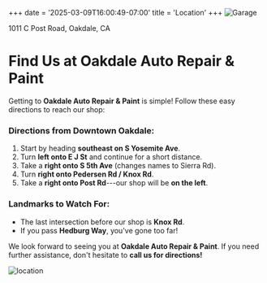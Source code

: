 +++
date = '2025-03-09T16:00:49-07:00'
title = 'Location'
+++
![Garage](/images/AutoRepairShop.jpg)


1011 C Post Road, Oakdale, CA

**Find Us at Oakdale Auto Repair & Paint**
==========================================

Getting to **Oakdale Auto Repair & Paint** is simple! Follow these easy directions to reach our shop:

### **Directions from Downtown Oakdale:**

1.  Start by heading **southeast on S Yosemite Ave**.
2.  Turn **left onto E J St** and continue for a short distance.
3.  Take a **right onto S 5th Ave** (changes names to Sierra Rd).
4.  Turn **right onto Pedersen Rd / Knox Rd**.
5.  Take a **right onto Post Rd**---our shop will be **on the left**.

### **Landmarks to Watch For:**

-   The last intersection before our shop is **Knox Rd**.
-   If you pass **Hedburg Way**, you've gone too far!

We look forward to seeing you at **Oakdale Auto Repair & Paint**. If you need further assistance, don't hesitate to **call us for directions!**

![location](/images/map.png)